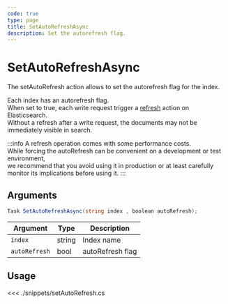 ```yaml
---
code: true
type: page
title: SetAutoRefreshAsync
description: Set the autorefresh flag.
---
```


# SetAutoRefreshAsync

The setAutoRefresh action allows to set the autorefresh flag for the index.

Each index has an autorefresh flag.  
When set to true, each write request trigger a [refresh](https://www.elastic.co/guide/en/elasticsearch/reference/current/docs-refresh.html) action on Elasticsearch.  
Without a refresh after a write request, the documents may not be immediately visible in search.

:::info
A refresh operation comes with some performance costs.  
While forcing the autoRefresh can be convenient on a development or test environment,  
we recommend that you avoid using it in production or at least carefully monitor its implications before using it.
:::

## Arguments

```cs
Task SetAutoRefreshAsync(string index , boolean autoRefresh);
```

| Argument      | Type                       | Description       |
| ------------- | -------------------------- | ----------------- |
| `index`       | string                     | Index name        |
| `autoRefresh` | bool                       | autoRefresh flag  |

## Usage

<<< ./snippets/setAutoRefresh.cs
